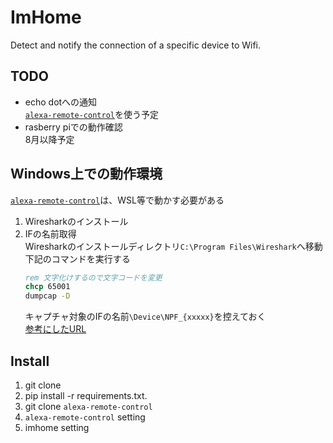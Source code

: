 # ImHome
Detect and notify the connection of a specific device to Wifi.

## TODO
- echo dotへの通知  
  [`alexa-remote-control`](https://github.com/thorsten-gehrig/alexa-remote-control)を使う予定
- rasberry piでの動作確認  
  8月以降予定

## Windows上での動作環境
[`alexa-remote-control`](https://github.com/thorsten-gehrig/alexa-remote-control)は、WSL等で動かす必要がある
1. Wiresharkのインストール
1. IFの名前取得  
  Wiresharkのインストールディレクトリ`C:\Program Files\Wireshark`へ移動
  下記のコマンドを実行する
    ```cmd
    rem 文字化けするので文字コードを変更
    chcp 65001
    dumpcap -D
    ```
    キャプチャ対象のIFの名前`\Device\NPF_{xxxxx}`を控えておく  
    [参考にしたURL](https://one.angato.org/studyenv/wireshark/)


## Install
1. git clone
1. pip install -r requirements.txt.
1. git clone `alexa-remote-control`
1. `alexa-remote-control` setting
1. imhome setting